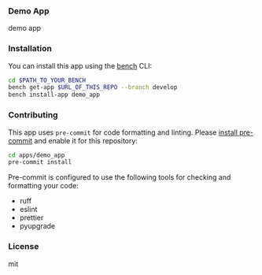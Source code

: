 ### Demo App

demo app

### Installation

You can install this app using the [bench](https://github.com/frappe/bench) CLI:

```bash
cd $PATH_TO_YOUR_BENCH
bench get-app $URL_OF_THIS_REPO --branch develop
bench install-app demo_app
```

### Contributing

This app uses `pre-commit` for code formatting and linting. Please [install pre-commit](https://pre-commit.com/#installation) and enable it for this repository:

```bash
cd apps/demo_app
pre-commit install
```

Pre-commit is configured to use the following tools for checking and formatting your code:

- ruff
- eslint
- prettier
- pyupgrade

### License

mit
